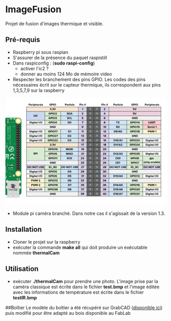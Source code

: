# ImageFusion

Projet de fusion d'images thermique et visible.

## Pré-requis
- Raspberry pi sous raspian
- S'assurer de la présence du paquet raspistill
- Dans raspiconfig : (**sudo raspi-config**)
  - activer l'ic2 ?
  - donner au moins 124 Mo de mémoire video
- Respecter les branchement des pins GPIO. Les codes des pins nécessaires écrit sur le capteur thermique, ils correspondent aux pins 1,3,5,7,9 sur la raspberry

![GPIO](./gpio.png?raw=true)

- Module pi caméra branché. Dans notre cas il s'agissait de la version 1.3.

## Installation
- Cloner le projet sur la raspberry
- exécuter la commande **make all** qui doit produire un exécutable nommée **thermalCam**

## Utilisation
- exécuter **./thermalCam** pour prendre une photo. L'image prise par la caméra classique est écrite dans le fichier **test.bmp** et l'image éditée avec les informations de température est écrite dans le fichier **testIR.bmp**


##Boîtier
Le modèle du boîtier a été récupéré sur GrabCAD ([disponible ici](https://grabcad.com/library/laser-cut-wood-case-for-raspberry-pi-3-1)) puis modifié pour être adapté au bois disponible au FabLab